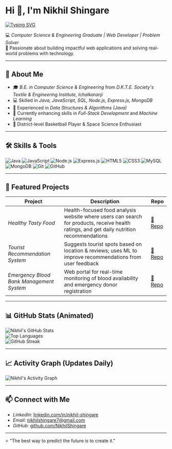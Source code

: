 # Hi 👋, I'm Nikhil Shingare

<!-- 🔤 Animated Typing Banner -->
[![Typing SVG](https://readme-typing-svg.herokuapp.com?font=Fira+Code&pause=900&center=true&vCenter=true&width=900&lines=Computer+Science+%26+Engineering+Graduate;Web+Developer+%7C+Problem+Solver;Java+%7C+JavaScript+%7C+Node.js+%7C+Express.js;Always+learning+%26+building)](https://git.io/typing-svg)

💻 *Computer Science & Engineering Graduate | Web Developer | Problem Solver*  
🚀 Passionate about building impactful web applications and solving real-world problems with technology.

---

## 🚀 About Me
- 🎓 *B.E. in Computer Science & Engineering* from *D.K.T.E. Society's Textile & Engineering Institute, Ichalkaranji*
- 💻 Skilled in *Java, JavaScript, SQL, Node.js, Express.js, MongoDB*
- 🔬 Experienced in *Data Structures & Algorithms (Java)*
- 🌱 Currently enhancing skills in *Full-Stack Development* and *Machine Learning*
- 🏀 District-level Basketball Player & Space Science Enthusiast

---

## 🛠 Skills & Tools
![Java](https://img.shields.io/badge/Java-ED8B00?style=for-the-badge&logo=java&logoColor=white)
![JavaScript](https://img.shields.io/badge/JavaScript-F7DF1E?style=for-the-badge&logo=javascript&logoColor=black)
![Node.js](https://img.shields.io/badge/Node.js-339933?style=for-the-badge&logo=nodedotjs&logoColor=white)
![Express.js](https://img.shields.io/badge/Express.js-000000?style=for-the-badge&logo=express&logoColor=white)
![HTML5](https://img.shields.io/badge/HTML5-E34F26?style=for-the-badge&logo=html5&logoColor=white)
![CSS3](https://img.shields.io/badge/CSS3-1572B6?style=for-the-badge&logo=css3&logoColor=white)
![MySQL](https://img.shields.io/badge/MySQL-005C84?style=for-the-badge&logo=mysql&logoColor=white)
![MongoDB](https://img.shields.io/badge/MongoDB-4EA94B?style=for-the-badge&logo=mongodb&logoColor=white)
![Git](https://img.shields.io/badge/Git-F05032?style=for-the-badge&logo=git&logoColor=white)
![GitHub](https://img.shields.io/badge/GitHub-181717?style=for-the-badge&logo=github&logoColor=white)

---

## 📌 Featured Projects

| Project | Description | Repo |
|---------|-------------|------|
| *Healthy Tasty Food* | Health-focused food analysis website where users can search for products, receive health ratings, and get daily nutrition recommendations | [🔗 Repo](https://github.com/yourusername/Healthy-Tasty-Food) |
| *Tourist Recommendation System* | Suggests tourist spots based on location & reviews; uses ML to improve recommendations from user feedback | [🔗 Repo](https://github.com/yourusername/Tourist-Recommendation-System) |
| *Emergency Blood Bank Management System* | Web portal for real-time monitoring of blood availability and emergency donor registration | [🔗 Repo](https://github.com/yourusername/Emergency-Blood-Bank-Management-System) |

---

## 📊 GitHub Stats (Animated)
![Nikhil's GitHub Stats](https://github-readme-stats.vercel.app/api?username=NikhilShingare007&show_icons=true&theme=radical)  
![Top Languages](https://github-readme-stats.vercel.app/api/top-langs/?username=NikhilShingare007&layout=compact&theme=radical)  
![GitHub Streak](https://github-readme-streak-stats.herokuapp.com/?user=NikhilShingare007&theme=radical)

---

## 📈 Activity Graph (Updates Daily)
![Nikhil's Activity Graph](https://github-readme-activity-graph.vercel.app/graph?username=NikhilShingare&theme=react-dark&hide_border=true)

---

## 📫 Connect with Me
- *LinkedIn:* [linkedin.com/in/nikhil-shingare](https://linkedin.com/in/nikhil-shingare)  
- *Email:* nikhilshingare7@gmail.com  
- *GitHub:* [github.com/NikhilShingare](https://github.com/NikhilShingare)  

---

⭐ "The best way to predict the future is to create it."
